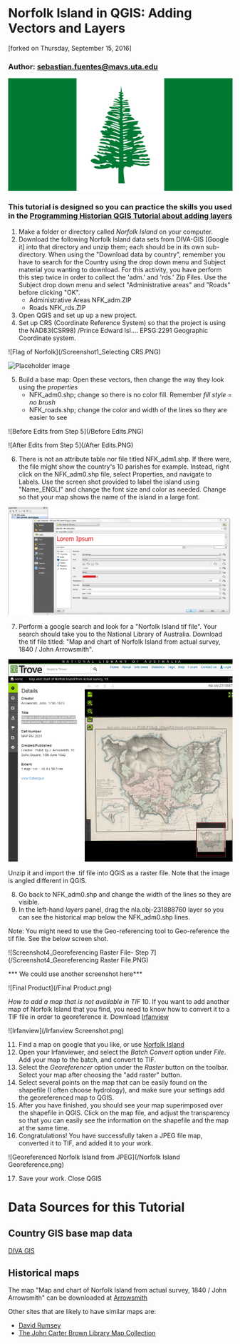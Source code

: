 # Norfolk Island in QGIS: Adding Vectors and Layers
[forked on Thursday, September 15, 2016]
### Author: sebastian.fuentes@mavs.uta.edu
![Flag of Norfolk](/Flag_of_Norfolk_Island.svg.png)
### This tutorial is designed so you can practice the skills you used in the [Programming Historian QGIS Tutorial about adding layers](http://programminghistorian.org/lessons/qgis-layers "Links to Programming Historian")
1.	Make a folder or directory called *Norfolk Island* on your computer.
2.	Download the following Norfolk Island data sets from DIVA-GIS [Google it] into that directory and unzip them; each should be in its own sub-directory.  When using the "Download data by country", remember you have to search for the Country using the drop down menu and Subject material you wanting to download.  For this activity, you have perform this step twice in order to collect the 'adm.' and 'rds.' Zip Files.  Use the Subject drop down menu and select "Administrative areas" and "Roads" before clicking "OK".
    -	Administrative Areas NFK_adm.ZIP
    -	Roads NFK_rds.ZIP
3. 	Open QGIS and set up up a new project.
4.	Set up CRS (Coordinate Reference System) so that the project is using the NAD83(CSR98) /Prince Edward Isl.... EPSG:2291 Geographic Coordinate system.

![Flag of Norfolk](/Screenshot1_Selecting CRS.PNG)

![Placeholder image](/Norfolk-Island-Pines.jpg)

5.	Build a base map: Open these vectors, then change the way they look using the *properties*
    - NFK_adm0.shp; change so there is no color fill. Remember *fill style* = *no brush*
    - NFK_roads.shp; change the color and width of the lines so they are easier to see

![Before Edits from Step 5](/Before Edits.PNG)

![After Edits from Step 5](/After Edits.PNG)

6.	There is not an attribute table nor file titled NFK_adm1.shp. If there were, the file might show the country's 10 parishes for example. Instead, right click on the NFK_adm0.shp file, select Properties, and navigate to Labels.  Use the screen shot provided to label the island using "Name_ENGLI" and change the font size and color as needed. Change so that your map shows the name of the island in a large font.

![Screenshot2_Labeling - Step 6](/Screenshot2_Labeling.PNG)

7.	Perform a google search and look for a "Norfolk Island tif file".  Your search should take you to the National Library of Australia.  Download the tif file titled: "Map and chart of Norfolk Island from actual survey, 1840 / John Arrowsmith".

![Screenshot3_tifFile- Step 7](/Screenshot3_tifFile.PNG)

Unzip it and import the .tif file into QGIS as a raster file. Note that the image is angled different in QGIS.

8.	Go back to NFK_adm0.shp and change the width of the lines so they are visible.
9.	In the left-hand *layers* panel, drag the nla.obj-231888760 layer so you can see the historical map below the NFK_adm0.shp lines.

Note: You might need to use the Geo-referencing tool to Geo-reference the tif file.  See the below screen shot.

![Screenshot4_Georeferencing Raster File- Step 7](/Screenshot4_Georeferencing Raster File.PNG)

*** We could use another screenshot here***

![Final Product](/Final Product.png)

*How to add a map that is not available in TIF*
10. If you want to add another map of Norfolk Island that you find, you need to know how to convert it to a TIF file in order to georeference it. Download [Irfanview](http://www.irfanview.com/)

![Irfanview](/Irfanview Screenshot.png)

11. Find a map on google that you like, or use [Norfolk Island](https://www.google.com/search?q=norfolk+island+map&biw=1920&bih=910&tbm=isch&tbo=u&source=univ&sa=X&sqi=2&ved=0ahUKEwictaCsy7XPAhXJVh4KHRC0AHUQsAQIKg#imgrc=uNrWNc_GWuP6yM%3A)
12. Open your Irfanviewer, and select the *Batch Convert* option under *File*. Add your map to the batch, and convert to TIF.
13. Select the *Georeferencer* option under the *Raster* button on the toolbar. Select your map after choosing the "add raster" button.
14. Select several points on the map that can be easily found on the shapefile (I often choose hydrology), and make sure your settings add the georeferenced map to QGIS.
15. After you have finished, you should see your map superimposed over the shapefile in QGIS. Click on the map file, and adjust the transparency so that you can easily see the information on the shapefile and the map at the same time.
16. Congratulations! You have successfully taken a JPEG file map, converted it to TIF, and added it to your work.

![Georeferenced Norfolk Island from JPEG](/Norfolk Island Georeference.png)

17.	Save your work. Close QGIS

# Data Sources for this Tutorial
## Country GIS base map data
[DIVA GIS](http://www.diva-gis.org/gdata)

## Historical maps
The map "Map and chart of Norfolk Island from actual survey, 1840 / John Arrowsmith" can be downloaded at [Arrowsmith](http://nla.gov.au/nla.obj-231888760/view)

Other sites that are likely to have similar maps are:
* [David Rumsey](http://DavidRumsey.com)
* [The John Carter Brown Library Map Collection](https://www.brown.edu/academics/libraries/john-carter-brown/jcb-online/image-collections/map-collection)
